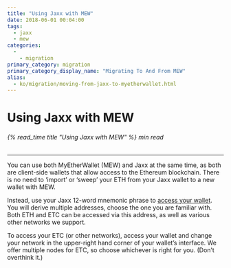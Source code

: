 ```yaml
---
title: "Using Jaxx with MEW"
date: 2018-06-01 00:04:00
tags:
  - jaxx
  - mew
categories:
  - 
    - migration
primary_category: migration
primary_category_display_name: "Migrating To And From MEW"
alias:
  - ko/migration/moving-from-jaxx-to-myetherwallet.html
---
```


# **Using Jaxx with MEW**

###### {% read_time title "Using Jaxx with MEW" %} min read

* * *

You can use both MyEtherWallet (MEW) and Jaxx at the same time, as both are client-side wallets that allow access to the Ethereum blockchain. There is no need to ‘import’ or ‘sweep’ your ETH from your Jaxx wallet to a new wallet with MEW.

Instead, use your Jaxx 12-word mnemonic phrase to [access your wallet](/@@@@@@/getting-started/how-to-access-your-wallet/). You will derive multiple addresses, choose the one you are familiar with. Both ETH and ETC can be accessed via this address, as well as various other networks we support.

To access your ETC (or other networks), access your wallet and change your network in the upper-right hand corner of your wallet’s interface. We offer multiple nodes for ETC, so choose whichever is right for you. (Don’t overthink it.)
